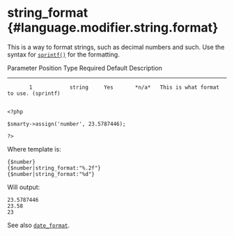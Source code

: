 string\_format {#language.modifier.string.format}
==============

This is a way to format strings, such as decimal numbers and such. Use
the syntax for [`sprintf()`](https://www.php.net/sprintf) for the
formatting.

   Parameter Position    Type    Required   Default  Description
  -------------------- -------- ---------- --------- ---------------------------------------
           1            string     Yes       *n/a*   This is what format to use. (sprintf)


    <?php

    $smarty->assign('number', 23.5787446);

    ?>

       

Where template is:


    {$number}
    {$number|string_format:"%.2f"}
    {$number|string_format:"%d"}

       

Will output:


    23.5787446
    23.58
    23

       

See also [`date_format`](#language.modifier.date.format).
